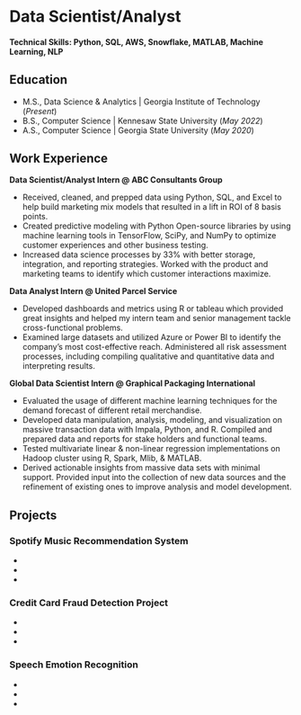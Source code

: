 # Data Scientist/Analyst

#### Technical Skills: Python, SQL, AWS, Snowflake, MATLAB, Machine Learning, NLP

## Education
- M.S., Data Science & Analytics | Georgia Institute of Technology (_Present_)
- B.S., Computer Science | Kennesaw State University (_May 2022_)
- A.S., Computer Science | Georgia State University (_May 2020_)

## Work Experience
**Data Scientist/Analyst Intern @ ABC Consultants Group**
- Received, cleaned, and prepped data using Python, SQL, and Excel to help build marketing mix models that resulted in a lift in ROI of 8 basis points. 
- Created predictive modeling with Python Open-source libraries by using machine learning tools in TensorFlow, SciPy, and NumPy to optimize customer experiences and other business testing.
- Increased data science processes by 33% with better storage, integration, and reporting strategies. Worked with the product and marketing teams to identify which customer interactions maximize.

**Data Analyst Intern @ United Parcel Service**
- Developed dashboards and metrics using R or tableau which provided great insights and helped my intern team and senior management tackle cross-functional problems.
- Examined large datasets and utilized Azure or Power BI to identify the company’s most cost-effective reach. Administered all risk assessment processes, including compiling qualitative and quantitative data and interpreting results.

**Global Data Scientist Intern @ Graphical Packaging International**
- Evaluated the usage of different machine learning techniques for the demand forecast of different retail merchandise.
- Developed data manipulation, analysis, modeling, and visualization on massive transaction data with Impala, Python, and R. Compiled and prepared data and reports for stake holders and functional teams.
- Tested multivariate linear & non-linear regression implementations on Hadoop cluster using R, Spark, Mlib, & MATLAB.
- Derived actionable insights from massive data sets with minimal support. Provided input into the collection of new data sources and the refinement of existing ones to improve analysis and model development.

## Projects 
### Spotify Music Recommendation System
-
-
-

### Credit Card Fraud Detection Project
-
-
-

### Speech Emotion Recognition 
-
-
-


